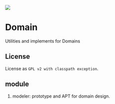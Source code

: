 

<p><a href="https://central.sonatype.com/search?smo=true&q=modeler&namespace=io.github.zenliucn.domain"><img src="https://img.shields.io/maven-central/v/io.github.zenliucn.domain/parent?style=plastic"></a></p>

# Domain

Utilities and implements for Domains 

## License
 License as `GPL v2 with classpath exception`.
## module
1. modeler:  prototype and APT for domain design.